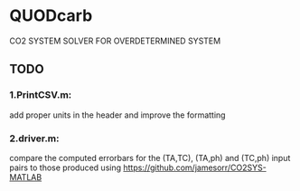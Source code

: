 # QUODcarb
CO2 SYSTEM SOLVER FOR OVERDETERMINED SYSTEM

## TODO
### 1.PrintCSV.m:  
add proper units in the header and improve the formatting

### 2.driver.m: 
compare the computed errorbars for the (TA,TC), (TA,ph) and (TC,ph) input pairs to those produced using https://github.com/jamesorr/CO2SYS-MATLAB
